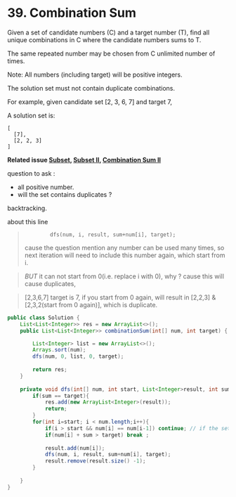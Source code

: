 # 39. Combination Sum

Given a set of candidate numbers (C) and a target number (T), find all unique combinations in C where the candidate numbers sums to T.

The same repeated number may be chosen from C unlimited number of times.

Note:
All numbers (including target) will be positive integers.

The solution set must not contain duplicate combinations.

For example, given candidate set [2, 3, 6, 7] and target 7, 

A solution set is: 

```
[
  [7],
  [2, 2, 3]
]
```

**Related issue  [Subset](78.md),     [Subset II](90.md),       [Combination Sum II](40.md)**

question to ask : 
* all positive number.
* will the set contains duplicates ?

backtracking.

about this line
>             dfs(num, i, result, sum+num[i], target);
> cause the question mention any number can be used many times, so next iteration will need to include this number again, which start from i.

> *BUT* it can not start from 0(i.e. replace i with 0), why ?  cause this will cause duplicates,

> [2,3,6,7] target is 7, if you start from 0 again, will result in [2,2,3] & [2,3,2(start from 0 again)], which is duplicate. 

```java
public class Solution {
    List<List<Integer>> res = new ArrayList<>();
    public List<List<Integer>> combinationSum(int[] num, int target) {

        List<Integer> list = new ArrayList<>();
        Arrays.sort(num);
        dfs(num, 0, list, 0, target);
    
        return res;
    }
    
    private void dfs(int[] num, int start, List<Integer>result, int sum, int target){
        if(sum == target){
            res.add(new ArrayList<Integer>(result));
            return;
        }
        for(int i=start; i < num.length;i++){
            if(i > start && num[i] == num[i-1]) continue; // if the set doesn't contains duplicates, then this line won't be needed.
            if(num[i] + sum > target) break ;
            
            result.add(num[i]);
            dfs(num, i, result, sum+num[i], target);
            result.remove(result.size() -1);
        }
        
    }
}
```